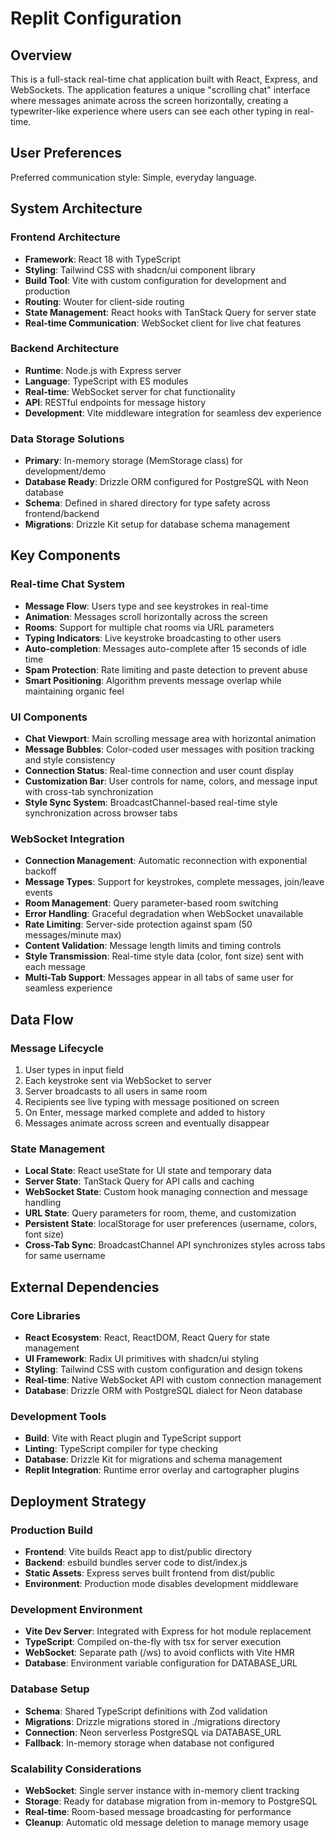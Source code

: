 # Replit Configuration

## Overview

This is a full-stack real-time chat application built with React, Express, and WebSockets. The application features a unique "scrolling chat" interface where messages animate across the screen horizontally, creating a typewriter-like experience where users can see each other typing in real-time.

## User Preferences

Preferred communication style: Simple, everyday language.

## System Architecture

### Frontend Architecture
- **Framework**: React 18 with TypeScript
- **Styling**: Tailwind CSS with shadcn/ui component library
- **Build Tool**: Vite with custom configuration for development and production
- **Routing**: Wouter for client-side routing
- **State Management**: React hooks with TanStack Query for server state
- **Real-time Communication**: WebSocket client for live chat features

### Backend Architecture
- **Runtime**: Node.js with Express server
- **Language**: TypeScript with ES modules
- **Real-time**: WebSocket server for chat functionality
- **API**: RESTful endpoints for message history
- **Development**: Vite middleware integration for seamless dev experience

### Data Storage Solutions
- **Primary**: In-memory storage (MemStorage class) for development/demo
- **Database Ready**: Drizzle ORM configured for PostgreSQL with Neon database
- **Schema**: Defined in shared directory for type safety across frontend/backend
- **Migrations**: Drizzle Kit setup for database schema management

## Key Components

### Real-time Chat System
- **Message Flow**: Users type and see keystrokes in real-time
- **Animation**: Messages scroll horizontally across the screen
- **Rooms**: Support for multiple chat rooms via URL parameters
- **Typing Indicators**: Live keystroke broadcasting to other users
- **Auto-completion**: Messages auto-complete after 15 seconds of idle time
- **Spam Protection**: Rate limiting and paste detection to prevent abuse
- **Smart Positioning**: Algorithm prevents message overlap while maintaining organic feel

### UI Components
- **Chat Viewport**: Main scrolling message area with horizontal animation
- **Message Bubbles**: Color-coded user messages with position tracking and style consistency
- **Connection Status**: Real-time connection and user count display
- **Customization Bar**: User controls for name, colors, and message input with cross-tab synchronization
- **Style Sync System**: BroadcastChannel-based real-time style synchronization across browser tabs

### WebSocket Integration
- **Connection Management**: Automatic reconnection with exponential backoff
- **Message Types**: Support for keystrokes, complete messages, join/leave events
- **Room Management**: Query parameter-based room switching
- **Error Handling**: Graceful degradation when WebSocket unavailable
- **Rate Limiting**: Server-side protection against spam (50 messages/minute max)
- **Content Validation**: Message length limits and timing controls
- **Style Transmission**: Real-time style data (color, font size) sent with each message
- **Multi-Tab Support**: Messages appear in all tabs of same user for seamless experience

## Data Flow

### Message Lifecycle
1. User types in input field
2. Each keystroke sent via WebSocket to server
3. Server broadcasts to all users in same room
4. Recipients see live typing with message positioned on screen
5. On Enter, message marked complete and added to history
6. Messages animate across screen and eventually disappear

### State Management
- **Local State**: React useState for UI state and temporary data
- **Server State**: TanStack Query for API calls and caching
- **WebSocket State**: Custom hook managing connection and message handling
- **URL State**: Query parameters for room, theme, and customization
- **Persistent State**: localStorage for user preferences (username, colors, font size)
- **Cross-Tab Sync**: BroadcastChannel API synchronizes styles across tabs for same username

## External Dependencies

### Core Libraries
- **React Ecosystem**: React, ReactDOM, React Query for state management
- **UI Framework**: Radix UI primitives with shadcn/ui styling
- **Styling**: Tailwind CSS with custom configuration and design tokens
- **Real-time**: Native WebSocket API with custom connection management
- **Database**: Drizzle ORM with PostgreSQL dialect for Neon database

### Development Tools
- **Build**: Vite with React plugin and TypeScript support
- **Linting**: TypeScript compiler for type checking
- **Database**: Drizzle Kit for migrations and schema management
- **Replit Integration**: Runtime error overlay and cartographer plugins

## Deployment Strategy

### Production Build
- **Frontend**: Vite builds React app to dist/public directory
- **Backend**: esbuild bundles server code to dist/index.js
- **Static Assets**: Express serves built frontend from dist/public
- **Environment**: Production mode disables development middleware

### Development Environment
- **Vite Dev Server**: Integrated with Express for hot module replacement
- **TypeScript**: Compiled on-the-fly with tsx for server execution
- **WebSocket**: Separate path (/ws) to avoid conflicts with Vite HMR
- **Database**: Environment variable configuration for DATABASE_URL

### Database Setup
- **Schema**: Shared TypeScript definitions with Zod validation
- **Migrations**: Drizzle migrations stored in ./migrations directory
- **Connection**: Neon serverless PostgreSQL via DATABASE_URL
- **Fallback**: In-memory storage when database not configured

### Scalability Considerations
- **WebSocket**: Single server instance with in-memory client tracking
- **Storage**: Ready for database migration from in-memory to PostgreSQL
- **Real-time**: Room-based message broadcasting for performance
- **Cleanup**: Automatic old message deletion to manage memory usage